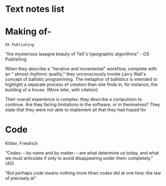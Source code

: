 Text notes list
==========

# Making of- #
`OS Publishing` 

"the mysterious lasagna beauty of TeX's typographic algorithms" - OS Publishing

When they describe a "iterative and incremental" workflow, complete with an " almost rhythmic quality," they unconsciously invoke Larry Wall's concept of ballistic programming. The metaphor of ballistics is intended to highlight a separate process of creation than one finds in, for instance, the building of a house. (More later, with citation)

Their overall experience is complex: they describe a compulsion to continue. Are they facing limitations in the software, or in themselves? They state that they were not able to implement all that they had hoped for 

# Code #
Kittler, Friedrich

"Codes---by name and by matter---are what determine us today, and what we must articulate if only to avoid disappearing under them completely." (40)

"But perhaps code means nothing more tthan codex did at one time: the law of precisely at"
